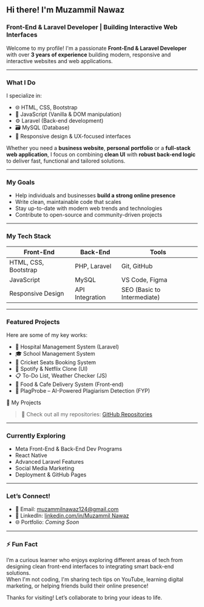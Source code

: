 ## Hi there! I'm Muzammil Nawaz
### Front-End & Laravel Developer | Building Interactive Web Interfaces  

Welcome to my profile! I'm a passionate **Front-End & Laravel Developer** with over **3 years of experience** building modern, responsive and interactive websites and web applications.

---

### What I Do
I specialize in:
- 🌐 HTML, CSS, Bootstrap
- 🧠 JavaScript (Vanilla & DOM manipulation)
- ⚙️ Laravel (Back-end development)
- 🗃️ MySQL (Database)
- 📲 Responsive design & UX-focused interfaces

Whether you need a **business website**, **personal portfolio** or a **full-stack web application**, I focus on combining **clean UI** with **robust back-end logic** to deliver fast, functional and tailored solutions.

---

### My Goals
- Help individuals and businesses **build a strong online presence**
- Write clean, maintainable code that scales
- Stay up-to-date with modern web trends and technologies
- Contribute to open-source and community-driven projects

---

### My Tech Stack

| Front-End  | Back-End | Tools |
|------------|----------|-------|
| HTML, CSS, Bootstrap | PHP, Laravel | Git, GitHub |
| JavaScript           | MySQL        | VS Code, Figma |
| Responsive Design    | API Integration | SEO (Basic to Intermediate) |

---

### Featured Projects
Here are some of my key works:
- 🏥 Hospital Management System (Laravel)
- 🎓 School Management System
- 🏏 Cricket Seats Booking System
- 🎵 Spotify & Netflix Clone (UI)
- 📋 To-Do List, Weather Checker (JS)
- 🍔 Food & Cafe Delivery System (Front-end)
- 🧠 PlagProbe – AI-Powered Plagiarism Detection (FYP)

📂 My Projects

> 🔗 Check out all my repositories: [GitHub Repositories](https://github.com/muzammilHP?tab=repositories)

---

### Currently Exploring
- Meta Front-End & Back-End Dev Programs
- React Native
- Advanced Laravel Features
- Social Media Marketing
- Deployment & GitHub Pages

---

### Let’s Connect!
- 📧 Email: muzammilnawaz124@gmail.com  
- 💼 LinkedIn: [linkedin.com/in/Muzammil Nawaz](www.linkedin.com/in/muzammil-nawaz-b21042230)  
- 🌐 Portfolio: *Coming Soon*

---

### ⚡ Fun Fact  
I’m a curious learner who enjoys exploring different areas of tech from designing clean front-end interfaces to integrating smart back-end solutions.  
When I'm not coding, I'm sharing tech tips on YouTube, learning digital marketing, or helping friends build their online presence!

Thanks for visiting! Let’s collaborate to bring your ideas to life.
